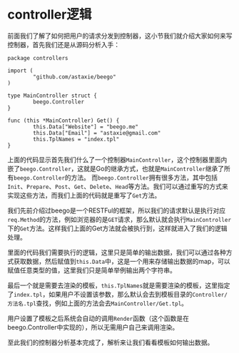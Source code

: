 # controller逻辑
前面我们了解了如何把用户的请求分发到控制器，这小节我们就介绍大家如何来写控制器，首先我们还是从源码分析入手：

```
package controllers

import (
        "github.com/astaxie/beego"
)

type MainController struct {
        beego.Controller
}

func (this *MainController) Get() {
        this.Data["Website"] = "beego.me"
        this.Data["Email"] = "astaxie@gmail.com"
        this.TplNames = "index.tpl"
}
```
上面的代码显示首先我们什么了一个控制器`MainController`，这个控制器里面内嵌了`beego.Controller`，这就是Go的继承方式，也就是`MainController`继承了所有`beego.Controller`的方法。
而`beego.Controller`拥有很多方法，其中包括`Init`、`Prepare`、`Post`、`Get`、`Delete`、`Head`等方法。我们可以通过重写的方式来实现这些方法，而我们上面的代码就是重写了`Get`方法。

我们先前介绍过beego是一个RESTFul的框架，所以我们的请求默认是执行对应`req.Method`的方法，例如浏览器的是`GET`请求，那么默认就会执行`MainController`下的`Get`方法。这样我们上面的Get方法就会被执行到，这样就进入了我们的逻辑处理。

里面的代码我们需要执行的逻辑，这里只是简单的输出数据，我们可以通过各种方式获取数据，然后赋值到`this.Data`中，这是一个用来存储输出数据的map，可以赋值任意类型的值，这里我们只是简单举例输出两个字符串。

最后一个就是需要去渲染的模板，`this.TplNames`就是需要渲染的模板，这里指定了`index.tpl`，如果用户不设置该参数，那么默认会去到模板目录的`Controller/方法名.tpl`查找，例如上面的方法会去`MainController/Get.tpl`。

用户设置了模板之后系统会自动的调用`Render`函数（这个函数是在beego.Controller中实现的），所以无需用户自己来调用渲染。

至此我们的控制器分析基本完成了，解析来让我们看看模板如何输出数据。